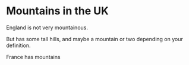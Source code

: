 Mountains in the UK
===================
England is not very mountainous.

But has some tall hills, and maybe a mountain or two depending on your definition.

France has mountains


